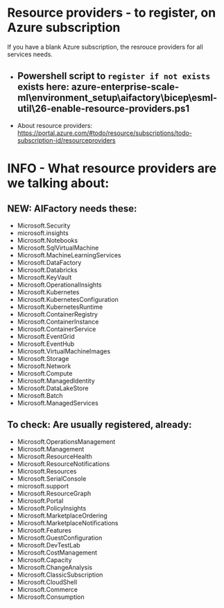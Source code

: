 # Resource providers - to register, on Azure subscription

If you have a blank Azure subscription, the resrouce providers for all services needs. 

- Powershell script to `register if not exists` exists here: azure-enterprise-scale-ml\environment_setup\aifactory\bicep\esml-util\26-enable-resource-providers.ps1
    - 
- About resource providers: https://portal.azure.com/#todo/resource/subscriptions/todo-subscription-id/resourceproviders

# INFO - What resource providers are we talking about:
## NEW: AIFactory needs these:

- Microsoft.Security
- microsoft.insights
- Microsoft.Notebooks
- Microsoft.SqlVirtualMachine
- Microsoft.MachineLearningServices
- Microsoft.DataFactory
- Microsoft.Databricks
- Microsoft.KeyVault
- Microsoft.OperationalInsights
- Microsoft.Kubernetes
- Microsoft.KubernetesConfiguration
- Microsoft.KubernetesRuntime
- Microsoft.ContainerRegistry
- Microsoft.ContainerInstance
- Microsoft.ContainerService
- Microsoft.EventGrid
- Microsoft.EventHub
- Microsoft.VirtualMachineImages
- Microsoft.Storage
- Microsoft.Network
- Microsoft.Compute
- Microsoft.ManagedIdentity
- Microsoft.DataLakeStore
- Microsoft.Batch
- Microsoft.ManagedServices

## To check: Are usually registered, already:

- Microsoft.OperationsManagement
- Microsoft.Management
- Microsoft.ResourceHealth
- Microsoft.ResourceNotifications
- Microsoft.Resources
- Microsoft.SerialConsole
- microsoft.support
- Microsoft.ResourceGraph
- Microsoft.Portal
- Microsoft.PolicyInsights
- Microsoft.MarketplaceOrdering
- Microsoft.MarketplaceNotifications
- Microsoft.Features
- Microsoft.GuestConfiguration
- Microsoft.DevTestLab
- Microsoft.CostManagement
- Microsoft.Capacity
- Microsoft.ChangeAnalysis
- Microsoft.ClassicSubscription
- Microsoft.CloudShell
- Microsoft.Commerce
- Microsoft.Consumption